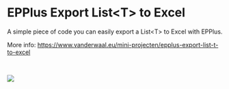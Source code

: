 # EPPlus Export List&lt;T&gt; to Excel

A simple piece of code you can easily export a List&lt;T&gt; to Excel with EPPlus.

More info: https://www.vanderwaal.eu/mini-projecten/epplus-export-list-t-to-excel

&nbsp;

<img src="https://www.vanderwaal.eu/files/epplus-export-list-t-to-excel.jpg">
